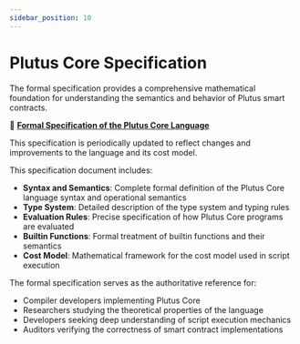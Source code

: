 ```yaml
---
sidebar_position: 10
---
```


# Plutus Core Specification

The formal specification provides a comprehensive mathematical foundation for understanding the semantics and behavior of Plutus smart contracts.

📄 **[Formal Specification of the Plutus Core Language](https://plutus.cardano.intersectmbo.org/resources/plutus-core-spec.pdf)**

This specification is periodically updated to reflect changes and improvements to the language and its cost model.

This specification document includes:

- **Syntax and Semantics**: Complete formal definition of the Plutus Core language syntax and operational semantics
- **Type System**: Detailed description of the type system and typing rules
- **Evaluation Rules**: Precise specification of how Plutus Core programs are evaluated
- **Builtin Functions**: Formal treatment of builtin functions and their semantics
- **Cost Model**: Mathematical framework for the cost model used in script execution

The formal specification serves as the authoritative reference for:
- Compiler developers implementing Plutus Core
- Researchers studying the theoretical properties of the language
- Developers seeking deep understanding of script execution mechanics
- Auditors verifying the correctness of smart contract implementations
